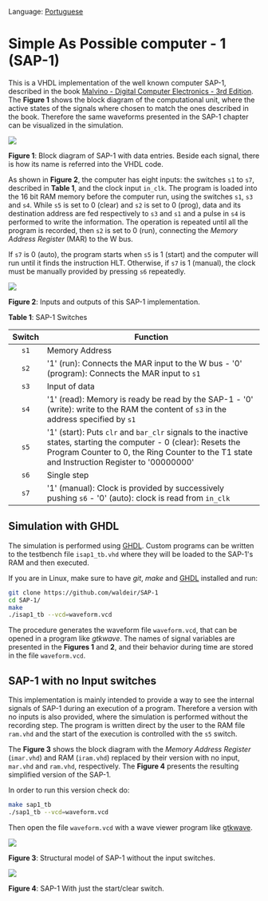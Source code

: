 Language: [Portuguese](https://github.com/waldeir/SAP-1/blob/master/README.pt.md)

# Simple As Possible computer - 1  (SAP-1)

This is a VHDL implementation of the well known computer SAP-1, described in
the book [Malvino - Digital Computer Electronics - 3rd Edition][book]. The **Figure
1** shows the block diagram of the computational unit, where the active states of the signals 
where chosen to match the ones described in the book. Therefore the same
waveforms presented in the SAP-1 chapter can be visualized in the simulation.


![](images/isap1_block_diagram.png)

**Figure 1**: Block diagram of SAP-1 with data entries. 
Beside each signal, there is how its name is referred into the VHDL code.

As shown in **Figure 2**, the computer has eight inputs: the switches `s1` to
`s7`, described in **Table 1**, and the clock input `in_clk`. The program is loaded into
the 16 bit RAM memory before the computer run, using the switches `s1`, `s3`
and `s4`. While `s5` is set to 0 (clear) and `s2` is set to 0 (prog), data and
its destination address are fed respectively to `s3` and `s1` and a pulse in
`s4` is performed to write the information. The operation is repeated until all
the program is recorded, then `s2` is set to 0 (run), connecting the *Memory Address Register* (MAR) to the
W bus.

If `s7` is 0 (auto), the program starts when `s5` is 1 (start) and the computer
will run until it finds the instruction HLT. Otherwise, if `s7` is 1 (manual),
the clock must be manually provided by pressing `s6` repeatedly.


![](images/isap1_top_level.png)

**Figure 2**: Inputs and outputs of this SAP-1 implementation.

**Table 1**: SAP-1 Switches

| Switch        | Function      | 
|:-------------:|---------------| 
| `s1`          | Memory Address| 
| `s2`          | '1' (run): Connects the MAR input to the W bus - '0' (program): Connects the MAR input to `s1`|
| `s3`          | Input of data | 
| `s4`          | '1' (read): Memory is ready be read by the SAP-1 - '0' (write): write to the RAM the content of `s3` in the address specified by `s1` | 
| `s5`          | '1' (start): Puts `clr` and `bar_clr` signals to the inactive states, starting the computer - 0 (clear): Resets the Program Counter to 0, the Ring Counter to the T1 state and Instruction Register to '00000000' | 
| `s6`          | Single step | 
| `s7`          | '1' (manual): Clock is provided by successively pushing `s6` - '0' (auto): clock is read from `in_clk`| 




## Simulation with GHDL

The simulation is performed using [GHDL][ghdl].
Custom programs can be written to the testbench file `isap1_tb.vhd` where they will be loaded to the SAP-1's RAM and then executed. 

If you are in Linux, make sure to have *git*, *make* and  [GHDL][ghdl] installed and run:

```bash
git clone https://github.com/waldeir/SAP-1
cd SAP-1/
make
./isap1_tb --vcd=waveform.vcd
```

The procedure generates the waveform file `waveform.vcd`, that can be opened in
a program like *gtkwave*. The names of signal variables are presented in the
**Figures 1** and **2**, and their behavior during time are stored in the file
`waveform.vcd`.


## SAP-1 with no Input switches

This implementation is mainly intended to provide a way to see the internal
signals of SAP-1 during an execution of a program. Therefore a version with no
inputs is also provided, where the simulation is performed without the
recording step. The program is written direct by the user to the RAM file
`ram.vhd` and the start of the execution is controlled with the `s5` switch.

The **Figure 3** shows the block diagram with the *Memory Address Register*
(`imar.vhd`) and RAM (`iram.vhd`) replaced by their version with no input,
`mar.vhd` and `ram.vhd`, respectively. The **Figure 4** presents the resulting
simplified version of the SAP-1.

In order to run this version check do:

```bash
make sap1_tb
./sap1_tb --vcd=waveform.vcd
```

Then open the file `waveform.vcd` with a wave viewer program like [gtkwave][gtkwave]. 


![](images/block_diagram_sap1.png)

**Figure 3**: Structural model of SAP-1 without the input switches.

![](images/sap1_top_level.png)

**Figure 4**: SAP-1 With just the start/clear switch.

[gtkwave]:http://gtkwave.sourceforge.net/ "Wave viewer"

[book]:https://www.amazon.com/Digital-Computer-Electronics-Albert-Malvino/dp/0028005945 "https://www.amazon.com/Digital-Computer-Electronics-Albert-Malvino/dp/0028005945"

[ghdl]:http://ghdl.free.fr/ "VHDL simulator"
